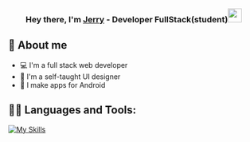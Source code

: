 
<h3 align="center">Hey there, I'm <a href="https://github.com/gera39">Jerry</a> - Developer FullStack(student)<img src="https://media.giphy.com/media/hvRJCLFzcasrR4ia7z/giphy.gif" width="28"></h3>


## 📖 About me

* 💻 I'm a full stack web developer
* 🎨 I'm a self-taught UI designer
* 📱 I make apps for Android




## 👨‍💻 Languages and Tools:
[![My Skills](https://skillicons.dev/icons?i=spring,laravel,mysql,mongodb,notion,php,postman,postgres,flutter,react,java,js,go,html,css,python,bootstrap,idea,jquery)](https://skillicons.dev)


